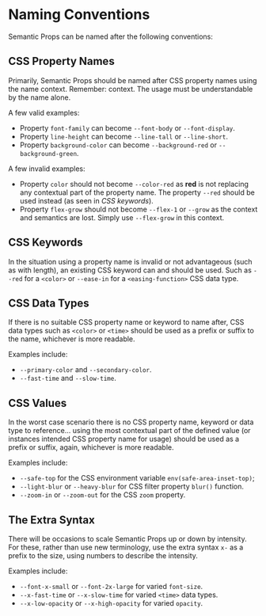 # Naming Conventions

Semantic Props can be named after the following conventions:

## CSS Property Names

Primarily, Semantic Props should be named after CSS property names using the name context. Remember: context. The usage must be understandable by the name alone.

A few valid examples:

- Property `font-family` can become `--font-body` or `--font-display`.
- Property `line-height` can become `--line-tall` or `--line-short`.
- Property `background-color` can become `--background-red` or `--background-green`.

A few invalid examples:

- Property `color` should not become `--color-red` as **red** is not replacing any contextual part of the property name. The property `--red` should be used instead (as seen in *CSS keywords*).
- Property `flex-grow` should not become `--flex-1` or `--grow` as the context and semantics are lost. Simply use `--flex-grow` in this context.

## CSS Keywords

In the situation using a property name is invalid or not advantageous (such as with length), an existing CSS keyword can and should be used. Such as `--red` for a `<color>` or `--ease-in` for a `<easing-function>` CSS data type.

## CSS Data Types

If there is no suitable CSS property name or keyword to name after, CSS data types such as `<color>` or `<time>` should be used as a prefix or suffix to the name, whichever is more readable.

Examples include:

- `--primary-color` and `--secondary-color`.
- `--fast-time` and `--slow-time`.

## CSS Values

In the worst case scenario there is no CSS property name, keyword or data type to reference... using the most contextual part of the defined value (or instances intended CSS property name for usage) should be used as a prefix or suffix, again, whichever is more readable.

Examples include:

- `--safe-top` for the CSS environment variable `env(safe-area-inset-top)`;
- `--light-blur` or `--heavy-blur` for CSS filter property `blur()` function.
- `--zoom-in` or `--zoom-out` for the CSS `zoom` property.

## The Extra Syntax

There will be occasions to scale Semantic Props up or down by intensity. For these, rather than use new terminology, use the extra syntax `x-` as a prefix to the size, using numbers to describe the intensity.

Examples include:

- `--font-x-small` or `--font-2x-large` for varied `font-size`.
- `--x-fast-time` or `--x-slow-time` for varied `<time>` data types.
- `--x-low-opacity` or `--x-high-opacity` for varied `opacity`.
